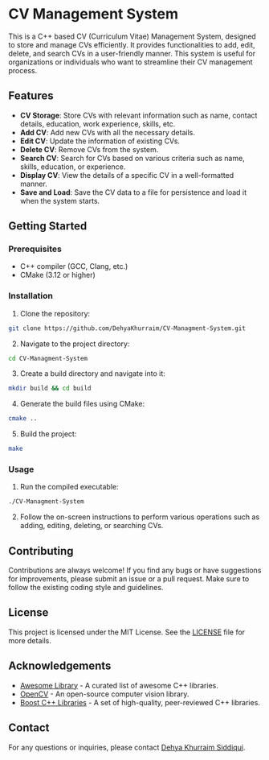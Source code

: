 # CV Management System

This is a C++ based CV (Curriculum Vitae) Management System, designed to store and manage CVs efficiently. It provides functionalities to add, edit, delete, and search CVs in a user-friendly manner. This system is useful for organizations or individuals who want to streamline their CV management process.

## Features

- **CV Storage**: Store CVs with relevant information such as name, contact details, education, work experience, skills, etc.
- **Add CV**: Add new CVs with all the necessary details.
- **Edit CV**: Update the information of existing CVs.
- **Delete CV**: Remove CVs from the system.
- **Search CV**: Search for CVs based on various criteria such as name, skills, education, or experience.
- **Display CV**: View the details of a specific CV in a well-formatted manner.
- **Save and Load**: Save the CV data to a file for persistence and load it when the system starts.

## Getting Started

### Prerequisites

- C++ compiler (GCC, Clang, etc.)
- CMake (3.12 or higher)

### Installation

1. Clone the repository:

```bash
git clone https://github.com/DehyaKhurraim/CV-Managment-System.git
```

2. Navigate to the project directory:

```bash
cd CV-Managment-System
```

3. Create a build directory and navigate into it:

```bash
mkdir build && cd build
```

4. Generate the build files using CMake:

```bash
cmake ..
```

5. Build the project:

```bash
make
```

### Usage

1. Run the compiled executable:

```bash
./CV-Managment-System
```

2. Follow the on-screen instructions to perform various operations such as adding, editing, deleting, or searching CVs.

## Contributing

Contributions are always welcome! If you find any bugs or have suggestions for improvements, please submit an issue or a pull request. Make sure to follow the existing coding style and guidelines.

## License

This project is licensed under the MIT License. See the [LICENSE](LICENSE) file for more details.

## Acknowledgements

- [Awesome Library](https://github.com/awesome/awesome) - A curated list of awesome C++ libraries.
- [OpenCV](https://opencv.org/) - An open-source computer vision library.
- [Boost C++ Libraries](https://www.boost.org/) - A set of high-quality, peer-reviewed C++ libraries.

## Contact

For any questions or inquiries, please contact [Dehya Khurraim Siddiqui](mailto:dehya.khurraim@gmail.com).
